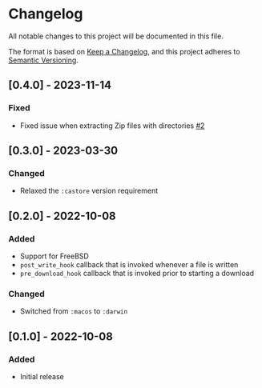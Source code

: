 # Changelog

All notable changes to this project will be documented in this file.

The format is based on [Keep a Changelog](https://keepachangelog.com/en/1.0.0/),
and this project adheres to [Semantic Versioning](https://semver.org/spec/v2.0.0.html).

## [0.4.0] - 2023-11-14

### Fixed

- Fixed issue when extracting Zip files with directories [#2](https://github.com/akoutmos/octo_fetch/pull/2)

## [0.3.0] - 2023-03-30

### Changed

- Relaxed the `:castore` version requirement

## [0.2.0] - 2022-10-08

### Added

- Support for FreeBSD
- `post_write_hook` callback that is invoked whenever a file is written
- `pre_download_hook` callback that is invoked prior to starting a download

### Changed

- Switched from `:macos` to `:darwin`

## [0.1.0] - 2022-10-08

### Added

- Initial release
